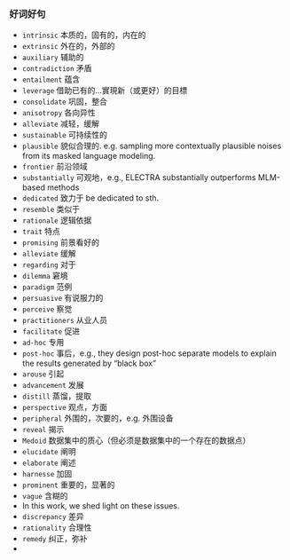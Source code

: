 ### 好词好句

* `intrinsic` 本质的，固有的，内在的
* `extrinsic` 外在的，外部的
* `auxiliary` 辅助的
* `contradiction` 矛盾
* `entailment` 蕴含
* `leverage` 借助已有的…實現新（或更好）的目標
* `consolidate` 巩固，整合
* `anisotropy` 各向异性
* `alleviate` 减轻，缓解
* `sustainable` 可持续性的
* `plausible` 貌似合理的. e.g. sampling more contextually plausible noises from its masked language modeling.
* `frontier` 前沿领域
* `substantially` 可观地，e.g., ELECTRA substantially outperforms MLM-based methods
* `dedicated` 致力于 be dedicated to sth.
* `resemble` 类似于
* `rationale` 逻辑依据
* `trait` 特点
* `promising` 前景看好的
* `alleviate` 缓解
* `regarding` 对于
* `dilemma` 窘境
* `paradigm` 范例
* `persuasive` 有说服力的
* `perceive` 察觉
* `practitioners` 从业人员
* `facilitate` 促进
* `ad-hoc` 专用
* `post-hoc` 事后，e.g., they design post-hoc separate models to explain the results generated by “black box”
* `arouse` 引起
* `advancement` 发展
* `distill` 蒸馏，提取
* `perspective` 观点，方面
* `peripheral` 外围的，次要的，e.g. 外围设备
* `reveal` 揭示
* `Medoid` 数据集中的质心（但必须是数据集中的一个存在的数据点）
* `elucidate` 阐明
* `elaborate` 阐述
* `harnesse` 加固
* `prominent` 重要的，显著的
* `vague` 含糊的
* In this work, we shed light on these issues.
* `discrepancy` 差异
* `rationality` 合理性
* `remedy` 纠正，弥补
* 